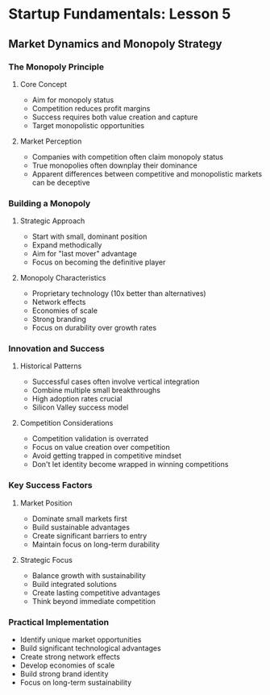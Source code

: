 # Startup Fundamentals: Lesson 5
## Market Dynamics and Monopoly Strategy

### The Monopoly Principle
1. Core Concept
   - Aim for monopoly status
   - Competition reduces profit margins
   - Success requires both value creation and capture
   - Target monopolistic opportunities

2. Market Perception
   - Companies with competition often claim monopoly status
   - True monopolies often downplay their dominance
   - Apparent differences between competitive and monopolistic markets can be deceptive

### Building a Monopoly
1. Strategic Approach
   - Start with small, dominant position
   - Expand methodically
   - Aim for "last mover" advantage
   - Focus on becoming the definitive player

2. Monopoly Characteristics
   - Proprietary technology (10x better than alternatives)
   - Network effects
   - Economies of scale
   - Strong branding
   - Focus on durability over growth rates

### Innovation and Success
1. Historical Patterns
   - Successful cases often involve vertical integration
   - Combine multiple small breakthroughs
   - High adoption rates crucial
   - Silicon Valley success model

2. Competition Considerations
   - Competition validation is overrated
   - Focus on value creation over competition
   - Avoid getting trapped in competitive mindset
   - Don't let identity become wrapped in winning competitions

### Key Success Factors
1. Market Position
   - Dominate small markets first
   - Build sustainable advantages
   - Create significant barriers to entry
   - Maintain focus on long-term durability

2. Strategic Focus
   - Balance growth with sustainability
   - Build integrated solutions
   - Create lasting competitive advantages
   - Think beyond immediate competition

### Practical Implementation
- Identify unique market opportunities
- Build significant technological advantages
- Create strong network effects
- Develop economies of scale
- Build strong brand identity
- Focus on long-term sustainability
